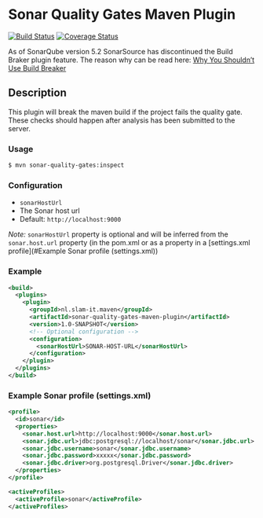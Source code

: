 # Sonar Quality Gates Maven Plugin

[![Build Status](https://travis-ci.org/slam-it/sonar-quality-gates-maven-plugin.svg?branch=master)](https://travis-ci.org/slam-it/sonar-quality-gates-maven-plugin) [![Coverage Status](https://coveralls.io/repos/github/slam-it/sonar-quality-gates-maven-plugin/badge.svg?branch=master)](https://coveralls.io/github/slam-it/sonar-quality-gates-maven-plugin?branch=master)

As of SonarQube version 5.2 SonarSource has discontinued the Build Braker plugin feature. The reason why can be read here: [Why You Shouldn’t Use Build Breaker](http://www.sonarqube.org/why-you-shouldnt-use-build-breaker/)

## Description

This plugin will break the maven build if the project fails the quality gate. These checks should happen after analysis has been submitted to the server.

### Usage

```bash
$ mvn sonar-quality-gates:inspect
```

### Configuration

* `sonarHostUrl`
 * The Sonar host url
 * Default: `http://localhost:9000`

*Note:* `sonarHostUrl` property is optional and will be inferred from the `sonar.host.url` property (in the pom.xml or as a property in a [settings.xml profile](#Example Sonar profile (settings.xml))

### Example

```xml
<build>
  <plugins>
    <plugin>
      <groupId>nl.slam-it.maven</groupId>
      <artifactId>sonar-quality-gates-maven-plugin</artifactId>
      <version>1.0-SNAPSHOT</version>
      <!-- Optional configuration -->
      <configuration>
        <sonarHostUrl>SONAR-HOST-URL</sonarHostUrl>
      </configuration>
    </plugin>
  </plugins>
</build>
```

### Example Sonar profile (settings.xml)

```xml
<profile>
  <id>sonar</id>
  <properties>
    <sonar.host.url>http://localhost:9000</sonar.host.url>
    <sonar.jdbc.url>jdbc:postgresql://localhost/sonar</sonar.jdbc.url>
    <sonar.jdbc.username>sonar</sonar.jdbc.username>
    <sonar.jdbc.password>xxxxx</sonar.jdbc.password>
    <sonar.jdbc.driver>org.postgresql.Driver</sonar.jdbc.driver>
  </properties>
</profile>

<activeProfiles>
  <activeProfile>sonar</activeProfile>
</activeProfiles>
```
